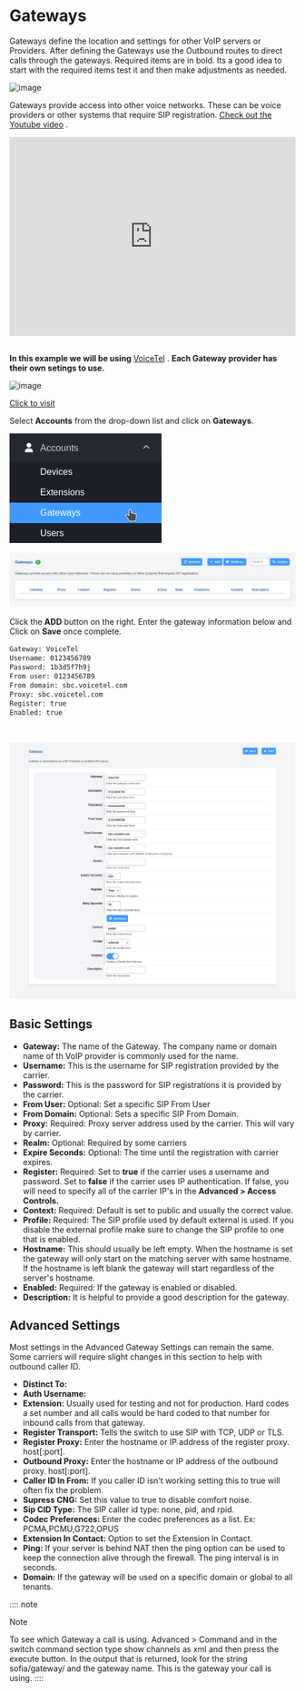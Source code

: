 # Gateways

Gateways define the location and settings for other VoIP servers or
Providers. After defining the Gateways use the Outbound routes to direct
calls through the gateways. Required items are in bold. Its a good idea
to start with the required items test it and then make adjustments as
needed.

![image](../_static/images/logo_right.png)

Gateways provide access into other voice networks. These can be voice
providers or other systems that require SIP registration. [Check out the
Youtube video](https://youtu.be/YKOTACDYQ3A) .

<div style="text-align: center; margin-bottom: 2em;">
<iframe width="100%" height="350" src="https://www.youtube.com/embed/YKOTACDYQ3A?rel=0" frameborder="0" ; encrypted-media" allowfullscreen></iframe>
</div>

**In this example we will be using** [VoiceTel](http://tiny.cc/voicetel)
. **Each Gateway provider has their own setings to use.**

![image](../_static/images/fusionpbx_voicetel.jpg)

[Click to visit](http://tiny.cc/voicetel)

Select **Accounts** from the drop-down list and click on **Gateways**.

![image](../_static/images/accounts/fusionpbx_gateway.png)

![image](../_static/images/accounts/fusionpbx_gateway1.png)

Click the **ADD** button on the right. Enter the gateway information
below and Click on **Save** once complete.

    Gateway: VoiceTel 
    Username: 0123456789 
    Password: 1b3d5f7h9j 
    From user: 0123456789 
    From domain: sbc.voicetel.com 
    Proxy: sbc.voicetel.com 
    Register: true 
    Enabled: true 

<br>

![image](../_static/images/accounts/fusionpbx_gateway2.png)

## Basic Settings

-   **Gateway:** The name of the Gateway. The company name or domain
    name of th VoIP provider is commonly used for the name.
-   **Username:** This is the username for SIP registration provided by
    the carrier.
-   **Password:** This is the password for SIP registrations it is
    provided by the carrier.
-   **From User:** Optional: Set a specific SIP From User
-   **From Domain:** Optional: Sets a specific SIP From Domain.
-   **Proxy:** Required: Proxy server address used by the carrier. This
    will vary by carrier.
-   **Realm:** Optional: Required by some carriers
-   **Expire Seconds:** Optional: The time until the registration with
    carrier expires.
-   **Register:** Required: Set to **true** if the carrier uses a
    username and password. Set to **false** if the carrier uses IP
    authentication. If false, you will need to specify all of the
    carrier IP\'s in the **Advanced \> Access Controls.**
-   **Context:** Required: Default is set to public and usually the
    correct value.
-   **Profile:** Required: The SIP profile used by default external is
    used. If you disable the external profile make sure to change the
    SIP profile to one that is enabled.
-   **Hostname:** This should usually be left empty. When the hostname
    is set the gateway will only start on the matching server with same
    hostname. If the hostname is left blank the gateway will start
    regardless of the server\'s hostname.
-   **Enabled:** Required: If the gateway is enabled or disabled.
-   **Description:** It is helpful to provide a good description for the
    gateway.

## Advanced Settings

Most settings in the Advanced Gateway Settings can remain the same. Some
carriers will require slight changes in this section to help with
outbound caller ID.

-   **Distinct To:**
-   **Auth Username:**
-   **Extension:** Usually used for testing and not for production. Hard
    codes a set number and all calls would be hard coded to that number
    for inbound calls from that gateway.
-   **Register Transport:** Tells the switch to use SIP with TCP, UDP or
    TLS.
-   **Register Proxy:** Enter the hostname or IP address of the register
    proxy. host\[:port\].
-   **Outbound Proxy:** Enter the hostname or IP address of the outbound
    proxy. host\[:port\].
-   **Caller ID In From:** If you caller ID isn\'t working setting this
    to true will often fix the problem.
-   **Supress CNG:** Set this value to true to disable comfort noise.
-   **Sip CID Type:** The SIP caller id type: none, pid, and rpid.
-   **Codec Preferences:** Enter the codec preferences as a list. Ex:
    PCMA,PCMU,G722,OPUS
-   **Extension In Contact:** Option to set the Extension In Contact.
-   **Ping:** If your server is behind NAT then the ping option can be
    used to keep the connection alive through the firewall. The ping
    interval is in seconds.
-   **Domain:** If the gateway will be used on a specific domain or
    global to all tenants.

:::: note
<p class="admonition-title">Note</p>

To see which Gateway a call is using. Advanced \> Command and in the
switch command section type show channels as xml and then press the
execute button. In the output that is returned, look for the string
sofia/gateway/ and the gateway name. This is the gateway your call is
using.
::::
